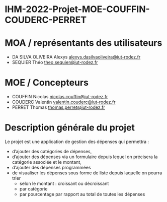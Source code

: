 # IHM-2022-Projet-MOE-COUFFIN-COUDERC-PERRET

# MOA / représentants des utilisateurs
- DA SILVA OLIVEIRA Alexys alexys.dasilvaoliveira@iut-rodez.fr
- SEQUIER Théo theo.sequier@iut-rodez.fr

# MOE / Concepteurs
- COUFFIN Nicolas nicolas.couffin@iut-rodez.fr
- COUDERC Valentin valentin.couderc@iut-rodez.fr
- PERRET Thomas thomas.perret@iut-rodez.fr


# Description générale du projet

Le projet est une application de gestion des dépenses qui permettra :  
- d’ajouter des catégories de dépenses,  
- d’ajouter des dépenses via un formulaire depuis lequel on précisera la catégorie associée et le montant,  
- d’ajouter des dépenses programmées  
- de visualiser les dépenses sous forme de liste depuis laquelle on pourra trier   
	- selon le montant : croissant ou décroissant  
	- par catégorie  
	- par pourcentage par rapport au total de toutes les dépenses 
